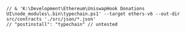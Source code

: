 
    // & 'K:\Development\Ethereum\UniswapHook Donations UI\node_modules\.bin\typechain.ps1' --target ethers-v6 --out-dir src/contracts './src/json/*.json'
    // "postinstall": "typechain" // untested
